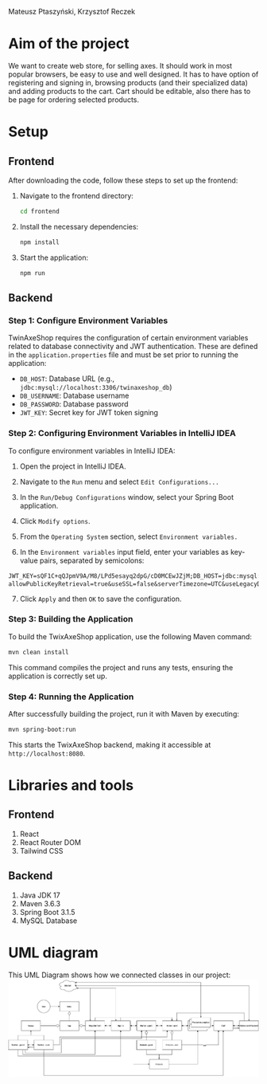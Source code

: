 Mateusz Ptaszyński, Krzysztof Reczek
# Aim of the project
We want to create web store, for selling axes. It should work in most popular browsers, be easy to use and well designed. It has to have option of registering and signing in, browsing products (and their specialized data) and adding products to the cart. Cart should be editable, also there has to be page for ordering selected products.
# Setup
## Frontend

After downloading the code, follow these steps to set up the frontend:

1. Navigate to the frontend directory:
    ```bash
    cd frontend
    ```

2. Install the necessary dependencies:
    ```bash
    npm install
    ```

3. Start the application:
    ```bash
    npm run
    ```

## Backend
### Step 1: Configure Environment Variables

TwinAxeShop requires the configuration of certain environment variables related to database connectivity and JWT authentication. These are defined in the `application.properties` file and must be set prior to running the application:

- `DB_HOST`: Database URL (e.g., `jdbc:mysql://localhost:3306/twinaxeshop_db`)
- `DB_USERNAME`: Database username
- `DB_PASSWORD`: Database password
- `JWT_KEY`: Secret key for JWT token signing

### Step 2: Configuring Environment Variables in IntelliJ IDEA

To configure environment variables in IntelliJ IDEA:

1. Open the project in IntelliJ IDEA.
2. Navigate to the `Run` menu and select `Edit Configurations...`

3. In the `Run/Debug Configurations` window, select your Spring Boot application.

4. Click `Modify options`.

5. From the `Operating System` section, select `Environment variables.`

6. In the `Environment variables` input field, enter your variables as key-value pairs, separated by semicolons:
```
JWT_KEY=sQF1C+qQJpmV9A/M8/LPd5esayq2dpG/cD0MCEwJZjM;DB_HOST=jdbc:mysql://localhost:3306/twixAxeShop?allowPublicKeyRetrieval=true&useSSL=false&serverTimezone=UTC&useLegacyDatetimeCode=false;DB_USERNAME=root;DB_PASSWORD=admin12345
```

7. Click `Apply` and then `OK` to save the configuration.

### Step 3: Building the Application

To build the TwixAxeShop application, use the following Maven command:

```bash
mvn clean install
```

This command compiles the project and runs any tests, ensuring the application is correctly set up.

### Step 4: Running the Application

After successfully building the project, run it with Maven by executing:

```bash
mvn spring-boot:run
```

This starts the TwixAxeShop backend, making it accessible at `http://localhost:8080`.

# Libraries and tools
## Frontend
1. React
2. React Router DOM
3. Tailwind CSS
## Backend
1. Java JDK 17
2. Maven 3.6.3
3. Spring Boot 3.1.5
3. MySQL Database

# UML diagram
This UML Diagram shows how we connected classes in our project:
![DiagramUML.jpg](DiagramUML.jpg)

